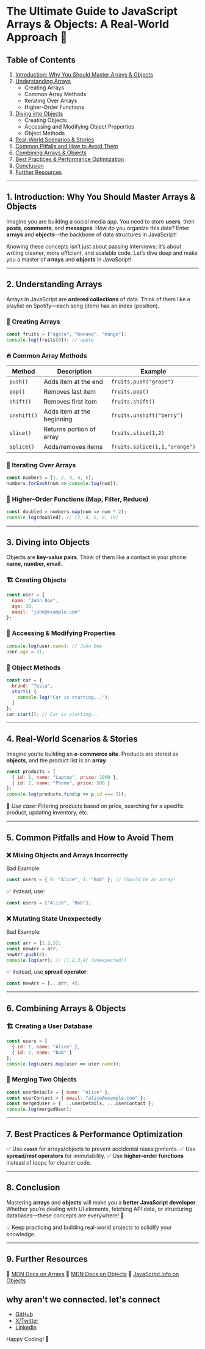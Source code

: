 # The Ultimate Guide to JavaScript Arrays & Objects: A Real-World Approach 🚀

## Table of Contents
1. [Introduction: Why You Should Master Arrays & Objects](#introduction)
2. [Understanding Arrays](#understanding-arrays)
   - Creating Arrays
   - Common Array Methods
   - Iterating Over Arrays
   - Higher-Order Functions
3. [Diving into Objects](#diving-into-objects)
   - Creating Objects
   - Accessing and Modifying Object Properties
   - Object Methods
4. [Real-World Scenarios & Stories](#real-world-scenarios)
5. [Common Pitfalls and How to Avoid Them](#common-pitfalls)
6. [Combining Arrays & Objects](#combining-arrays-and-objects)
7. [Best Practices & Performance Optimization](#best-practices)
8. [Conclusion](#conclusion)
9. [Further Resources](#further-resources)

---

## 1. Introduction: Why You Should Master Arrays & Objects

Imagine you are building a social media app. You need to store **users**, their **posts**, **comments**, and **messages**. How do you organize this data? Enter **arrays** and **objects**—the backbone of data structures in JavaScript!

Knowing these concepts isn’t just about passing interviews; it’s about writing cleaner, more efficient, and scalable code. Let’s dive deep and make you a master of **arrays** and **objects** in JavaScript!

---

## 2. Understanding Arrays

Arrays in JavaScript are **ordered collections** of data. Think of them like a playlist on Spotify—each song (item) has an index (position).

### 📌 Creating Arrays
```javascript
const fruits = ["apple", "banana", "mango"];
console.log(fruits[0]); // apple
```

### 🔥 Common Array Methods
| Method | Description | Example |
|--------|------------|---------|
| `push()` | Adds item at the end | `fruits.push("grape")` |
| `pop()` | Removes last item | `fruits.pop()` |
| `shift()` | Removes first item | `fruits.shift()` |
| `unshift()` | Adds item at the beginning | `fruits.unshift("berry")` |
| `slice()` | Returns portion of array | `fruits.slice(1,2)` |
| `splice()` | Adds/removes items | `fruits.splice(1,1,"orange")` |

### 🔄 Iterating Over Arrays
```javascript
const numbers = [1, 2, 3, 4, 5];
numbers.forEach(num => console.log(num));
```

### 🚀 Higher-Order Functions (Map, Filter, Reduce)
```javascript
const doubled = numbers.map(num => num * 2);
console.log(doubled); // [2, 4, 6, 8, 10]
```

---

## 3. Diving into Objects

Objects are **key-value pairs**. Think of them like a contact in your phone: **name, number, email**.

### 🏗 Creating Objects
```javascript
const user = {
  name: "John Doe",
  age: 30,
  email: "john@example.com"
};
```

### 🎯 Accessing & Modifying Properties
```javascript
console.log(user.name); // John Doe
user.age = 31;
```

### 🔧 Object Methods
```javascript
const car = {
  brand: "Tesla",
  start() {
    console.log("Car is starting...");
  }
};
car.start(); // Car is starting...
```

---

## 4. Real-World Scenarios & Stories

Imagine you’re building an **e-commerce site**. Products are stored as **objects**, and the product list is an **array**.

```javascript
const products = [
  { id: 1, name: "Laptop", price: 1000 },
  { id: 2, name: "Phone", price: 500 }
];
console.log(products.find(p => p.id === 2));
```

🔹 *Use case:* Filtering products based on price, searching for a specific product, updating inventory, etc.

---

## 5. Common Pitfalls and How to Avoid Them

### ❌ Mixing Objects and Arrays Incorrectly
Bad Example:
```javascript
const users = { 0: "Alice", 1: "Bob" }; // Should be an array!
```
✅ Instead, use:
```javascript
const users = ["Alice", "Bob"];
```

### ❌ Mutating State Unexpectedly
Bad Example:
```javascript
const arr = [1,2,3];
const newArr = arr;
newArr.push(4);
console.log(arr); // [1,2,3,4] (Unexpected!)
```
✅ Instead, use **spread operator**:
```javascript
const newArr = [...arr, 4];
```

---

## 6. Combining Arrays & Objects

### 🏗 Creating a User Database
```javascript
const users = [
  { id: 1, name: "Alice" },
  { id: 2, name: "Bob" }
];
console.log(users.map(user => user.name));
```

### 🔄 Merging Two Objects
```javascript
const userDetails = { name: "Alice" };
const userContact = { email: "alice@example.com" };
const mergedUser = { ...userDetails, ...userContact };
console.log(mergedUser);
```

---

## 7. Best Practices & Performance Optimization

✅ Use **`const`** for arrays/objects to prevent accidental reassignments.
✅ Use **spread/rest operators** for immutability.
✅ Use **higher-order functions** instead of loops for cleaner code.

---

## 8. Conclusion

Mastering **arrays** and **objects** will make you a **better JavaScript developer**. Whether you’re dealing with UI elements, fetching API data, or structuring databases—these concepts are everywhere! 🚀

💡 Keep practicing and building real-world projects to solidify your knowledge.

---

## 9. Further Resources

🔗 [MDN Docs on Arrays](https://developer.mozilla.org/en-US/docs/Web/JavaScript/Reference/Global_Objects/Array)
🔗 [MDN Docs on Objects](https://developer.mozilla.org/en-US/docs/Web/JavaScript/Reference/Global_Objects/Object)
🔗 [JavaScript.info on Objects](https://javascript.info/object)


## why aren't we connected. let's connect

- [GitHub](https://github.com/Pritamawatade)
- [X/Twitter](https://x.com/Pritam_Awatade)
- [Linkedin](https://www.linkedin.com/in/pritam-awatade/)

Happy Coding! 🚀

